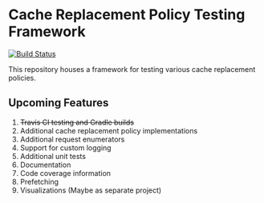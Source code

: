 # Cache Replacement Policy Testing Framework 
[![Build Status](https://travis-ci.org/ben-kimmel/caching.svg?branch=master)](https://travis-ci.org/ben-kimmel/caching)

This repository houses a framework for testing various cache replacement policies.

Upcoming Features
-
  1. ~~Travis CI testing and Gradle builds~~
  2. Additional cache replacement policy implementations
  3. Additional request enumerators
  4. Support for custom logging
  5. Additional unit tests
  6. Documentation
  7. Code coverage information
  8. Prefetching
  9. Visualizations (Maybe as separate project)
